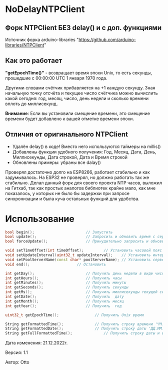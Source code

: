 # NoDelayNTPClient
## Форк NTPClient БЕЗ delay() и с доп. функциями
Источник форка arduino-libraries "https://github.com/arduino-libraries/NTPClient"


## Как это работает
**"getEpochTime()"** - возвращает время эпохи Unix, то есть секунды, прошедшие с 00:00:00 UTC 1 января 1970 года. 

Другими словами счётчик прибавляется на +1 каждую секунду. Зная начальную точку отсчёта и текущее число счётчика можно вычислить
какой сегодня: год, месяц, число, день недели и сколько времени вплоть до миллисекунд.

**Внимание**: Если вы установили смещение времени, это смещение времени будет добавлено к вашей отметке времени эпохи.

## Отличия от оригинального NTPClient
- Удалён delay() в коде! Вместо него используются таймеры на millis()
- Добавлены функции удобного получения: Год, Месяц, Дата, День, Миллисекунды, Дата строкой, Дата и Время строкой
- Обновлены примеры: убраны все dalay()

Проверял достаточно долго на ESP8266, работает стабильно и как задумывалось. На ESP32 не проверял, но должно работать так же стабильно.
Делал данный форк для своего проекта NTP часов, выложил на Гитхаб, так как простых аналогов библиотек крайне мало, как мне показалось,
у которых не было бы задержки при запросе синхронизации и была куча остальных функций для удобства.

# Использование
```cpp
bool begin();						// Запустить
bool update();						// Запросить и обновить время с сервера (если настал период обновления)
bool forceUpdate();					// Принудительно запросить и обновить время с сервера

void setTimeOffset(int timeOffset);			// Установить часовой пояс "в секундах"
void setUpdateInterval(uint32_t updateInterval);	// Установить интервал обновления "в миллисекундах"
void setPoolServerName(const char* poolServerName);	// Установить сервер обновления (по умолчанию: ru.pool.ntp.org)
void end();						// Остановить

int getDay();						// Получить день недели в виде числа (0 - ВС; 1 - ПН; 2 - ВТ; 3 - СР; 4 - ЧТ; 5 - ПТ; 6 - СБ)
int getHours();						// Получить часы
int getMinutes();					// Получить минуты
int getSeconds();					// Получить секунды
int getMs();						// Получить миллисекунды текущей секунды
int getDate();						// Получить  дату
int getMonth();						// Получить месяц
int getYear();						// Получить  год

uint32_t getEpochTime();				// Получить Unix время

String getFormattedTime();				// Получить строку времени 'ЧЧ:ММ:СС'
String getFormattedDate();				// Получить строку даты 'ДД.ММ.ГГГГ'
String getFullFormattedTime();				// Получить строку даты и времени 'ДД:ММ:ГГГГ ЧЧ:ММ:СС'

```

  Дата изменения: 21.12.2022г.
  
  Версия: 1.1
  
  Автор: Otto
